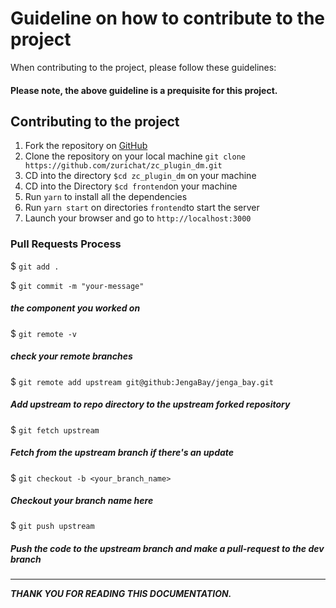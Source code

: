 # Guideline on how to contribute to the project

When contributing to the project, please follow these guidelines:

<!-- -   Check the issues we have on [GitHub](https://github.com/zurichat/zc_plugin_dm/issues). -->

<!-- -   Check the design you're creating on figma link here [Figma Design](https://www.figma.com/file/LQAKDdQteJwjrhtFTv7PlV/Zuri.Chat-DM?node-id=13%3A2) -->

#### Please note, the above guideline is a prequisite for this project.

## Contributing to the project

1.  Fork the repository on [GitHub](https://github.com/zurichat/zc_plugin_dm/fork)
2.  Clone the repository on your local machine `git clone https://github.com/zurichat/zc_plugin_dm.git`
3.  CD into the directory `$cd zc_plugin_dm` on your machine
4.  CD into the Directory `$cd frontend`on your machine
5.  Run `yarn` to install all the dependencies
6.  Run `yarn start` on directories `frontend`to start the server
7.  Launch your browser and go to `http://localhost:3000`

### Pull Requests Process

$ `git add .`

$ `git commit -m "your-message"`

##### the component you worked on

$ `git remote -v`

##### check your remote branches

$ `git remote add upstream git@github:JengaBay/jenga_bay.git`

##### Add upstream to repo directory to the upstream forked repository

$ `git fetch upstream`

##### Fetch from the upstream branch if there's an update

$ `git checkout -b <your_branch_name>`

##### Checkout your branch name here

$ `git push upstream`

##### Push the code to the upstream branch and make a pull-request to the **_dev branch_**

<hr>

**_THANK YOU FOR READING THIS DOCUMENTATION._**
